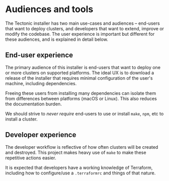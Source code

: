 # Audiences and tools

The Tectonic installer has two main use-cases and audiences – end-users that want to deploy clusters, and developers that want to extend, improve or modify the codebase. The user experience is important but different for these audiences, and is explained in detail below.

## End-user experience

The primary audience of this installer is end-users that want to deploy one or more clusters on supported platforms. The ideal UX is to download a release of the installer that requires minimal configuration of the user's machine, including dependencies.

Freeing these users from installing many dependencies can isolate them from differences between platforms (macOS or Linux). This also reduces the documentation burden.

We should strive to _never require_ end-users to use or install `make`, `npm`, etc to install a cluster.

## Developer experience

The developer workflow is reflective of how often clusters will be created and destroyed. This project makes heavy use of `make` to make these repetitive actions easier.

It is expected that developers have a working knowledge of Terraform, including how to configure/use a `.terraformrc` and things of that nature.
